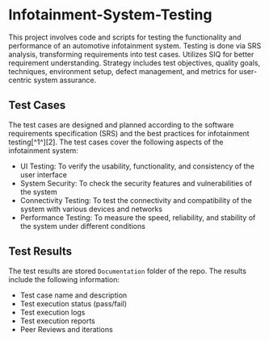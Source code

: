 # Infotainment-System-Testing
This project involves code and scripts for testing the functionality and performance of an automotive infotainment system. Testing is done via SRS analysis, transforming requirements into test cases. Utilizes SIQ for better requirement understanding. Strategy includes test objectives, quality goals, techniques, environment setup, defect management, and metrics for user-centric system assurance.

## Test Cases
The test cases are designed and planned according to the software requirements specification (SRS) and the best practices for infotainment testing[^1^][2]. The test cases cover the following aspects of the infotainment system:

- UI Testing: To verify the usability, functionality, and consistency of the user interface
- System Security: To check the security features and vulnerabilities of the system
- Connectivity Testing: To test the connectivity and compatibility of the system with various devices and networks
- Performance Testing: To measure the speed, reliability, and stability of the system under different conditions

## Test Results
The test results are stored `Documentation` folder of the repo. The results include the following information:

- Test case name and description
- Test execution status (pass/fail)
- Test execution logs
- Test execution reports
- Peer Reviews and iterations
